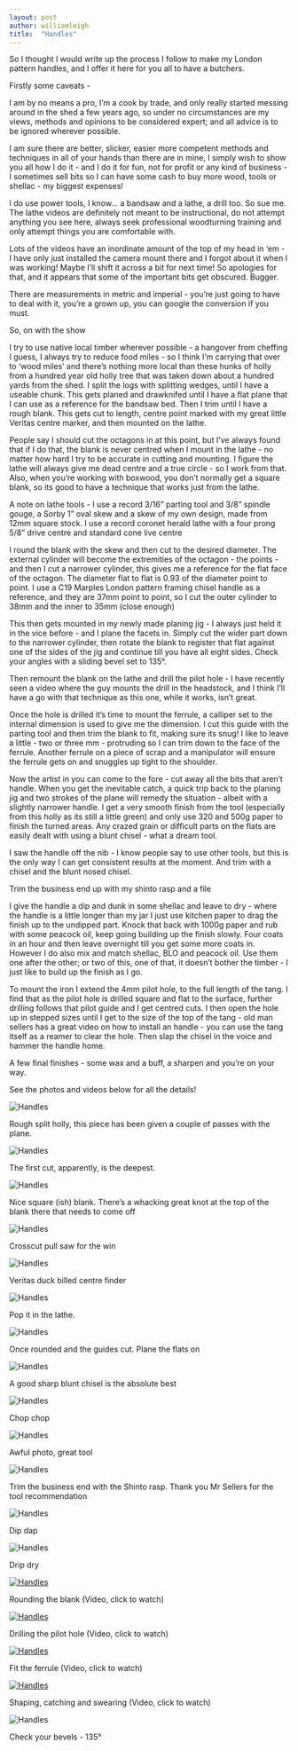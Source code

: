 ```yaml
---
layout: post
author: williamleigh
title:  "Handles"
---
```


So I thought I would write up the process I follow to make my London pattern handles, and I offer it here for you all to have a butchers.

Firstly some caveats -

I am by no means a pro, I’m a cook by trade, and only really started messing around in the shed a few years ago, so under no circumstances are my views, methods and opinions to be considered expert; and all advice is to be ignored wherever possible.

I am sure there are better, slicker, easier more competent methods and techniques in all of your hands than there are in mine, I simply wish to show you all how I do it - and I do it for fun, not for profit or any kind of business - I sometimes sell bits so I can have some cash to buy more wood, tools or shellac - my biggest expenses!

I do use power tools, I know… a bandsaw and a lathe, a drill too. So sue me. The lathe videos are definitely not meant to be instructional, do not attempt anything you see here, always seek professional woodturning training and only attempt things you are comfortable with.

Lots of the videos have an inordinate amount of the top of my head in ‘em - I have only just installed the camera mount there and I forgot about it when I was working! Maybe I’ll shift it across a bit for next time! So apologies for that, and it appears that some of the important bits get obscured. Bugger.

There are measurements in metric and imperial - you’re just going to have to deal with it, you’re a grown up, you can google the conversion if you must.

So, on with the show

I try to use native local timber wherever possible - a hangover from cheffing I guess, I always try to reduce food miles - so I think I’m carrying that over to ‘wood miles’ and there’s nothing more local than these hunks of holly from a hundred year old holly tree that was taken down about a hundred yards from the shed. I split the logs with splitting wedges, until I have a useable chunk. This gets planed and drawknifed until I have a flat plane that I can use as a reference for the bandsaw bed. Then I trim until I have a rough blank. This gets cut to length, centre point marked with my great little Veritas centre marker, and then mounted on the lathe.

People say I should cut the octagons in at this point, but I’ve always found that if I do that, the blank is never centred when I mount in the lathe - no matter how hard I try to be accurate in cutting and mounting. I figure the lathe will always give me dead centre and a true circle - so I work from that. Also, when you’re working with boxwood, you don’t normally get a square blank, so its good to have a technique that works just from the lathe.

A note on lathe tools - I use a record 3/16” parting tool and 3/8” spindle gouge, a Sorby 1” oval skew and a skew of my own design, made from 12mm square stock. I use a record coronet herald lathe with a four prong 5/8” drive centre and standard cone live centre

I round the blank with the skew and then cut to the desired diameter. The external cylinder will become the extremities of the octagon - the points - and then I cut a narrower cylinder, this gives me a reference for the flat face of the octagon. The diameter flat to flat is 0.93 of the diameter point to point. I use a C19 Marples London pattern framing chisel handle as a reference, and they are 37mm point to point, so I cut the outer cylinder to 38mm and the inner to 35mm (close enough)

This then gets mounted in my newly made planing jig - I always just held it in the vice before - and I plane the facets in. Simply cut the wider part down to the narrower cylinder, then rotate the blank to register that flat against one of the sides of the jig and continue till you have all eight sides. Check your angles with a sliding bevel set to 135°.

Then remount the blank on the lathe and drill the pilot hole - I have recently seen a video where the guy mounts the drill in the headstock, and I think I’ll have a go with that technique as this one, while it works, isn’t great.

Once the hole is drilled it’s time to mount the ferrule, a calliper set to the internal dimension is used to give me the dimension. I cut this guide with the parting tool and then trim the blank to fit, making sure its snug! I like to leave a little - two or three mm - protruding so I can trim down to the face of the ferrule. Another ferrule on a piece of scrap and a manipulator will ensure the ferrule gets on and snuggles up tight to the shoulder.

Now the artist in you can come to the fore - cut away all the bits that aren’t handle. When you get the inevitable catch, a quick trip back to the planing jig and two strokes of the plane will remedy the situation - albeit with a slightly narrower handle. I get a very smooth finish from the tool (especially from this holly as its still a little green) and only use 320 and 500g paper to finish the turned areas. Any crazed grain or difficult parts on the flats are easily dealt with using a blunt chisel - what a dream tool.

I saw the handle off the nib - I know people say to use other tools, but this is the only way I can get consistent results at the moment. And trim with a chisel and the blunt nosed chisel.

Trim the business end up with my shinto rasp and a file

I give the handle a dip and dunk in some shellac and leave to dry - where the handle is a little longer than my jar I just use kitchen paper to drag the finish up to the undipped part. Knock that back with 1000g paper and rub with some peacock oil, keep going building up the finish slowly. Four coats in an hour and then leave overnight till you get some more coats in. However I do also mix and match shellac, BLO and peacock oil. Use them one after the other; or two of this, one of that, it doesn’t bother the timber - I just like to build up the finish as I go.

To mount the iron I extend the 4mm pilot hole, to the full length of the tang. I find that as the pilot hole is drilled square and flat to the surface, further drilling follows that pilot guide and I get centred cuts. I then open the hole up in stepped sizes until I get to the size of the top of the tang - old man sellers has a great video on how to install an handle - you can use the tang itself as a reamer to clear the hole. Then slap the chisel in the voice and hammer the handle home.

A few final finishes - some wax and a buff, a sharpen and you’re on your way.

See the photos and videos below for all the details!


![Handles](/assets/images/handles/handles0.jpg)

Rough split holly, this piece has been given a couple of passes with the plane.

![Handles](/assets/images/handles/handles1.jpg)

The first cut, apparently, is the deepest.

![Handles](/assets/images/handles/handles2.jpg)

Nice square (ish) blank. There’s a whacking great knot at the top of the blank there that needs to come off

![Handles](/assets/images/handles/handles3.jpg)

Crosscut pull saw for the win

![Handles](/assets/images/handles/handles4.jpg)

Veritas duck billed centre finder

![Handles](/assets/images/handles/handles5.jpg)

Pop it in the lathe.

![Handles](/assets/images/handles/handles6.jpg)

Once rounded and the guides cut. Plane the flats on

![Handles](/assets/images/handles/handles7.jpg)

A good sharp blunt chisel is the absolute best

![Handles](/assets/images/handles/handles8.jpg)

Chop chop

![Handles](/assets/images/handles/handles9.jpg)

Awful photo, great tool

![Handles](/assets/images/handles/handles10.jpg)

Trim the business end with the Shinto rasp. Thank you Mr Sellers for the tool recommendation

![Handles](/assets/images/handles/handles11.jpg)

Dip dap

![Handles](/assets/images/handles/handles12.jpg)

Drip dry

[![Handles](/assets/images/handles/handles13.png)](https://youtu.be/hF_foMl-uyU)

Rounding the blank (Video, click to watch)

[![Handles](/assets/images/handles/handles14.png)](https://youtube.com/shorts/dY2D2oUT158/)

Drilling the pilot hole (Video, click to watch)

[![Handles](/assets/images/handles/handles15.png)](https://youtu.be/Bp2VFpTBY38)

Fit the ferrule (Video, click to watch)

[![Handles](/assets/images/handles/handles16.png)](https://youtu.be/P46iON52PfE)

Shaping, catching and swearing (Video, click to watch)

![Handles](/assets/images/handles/handles17.jpg)

Check your bevels - 135°

